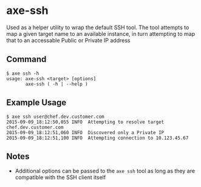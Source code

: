 # axe-ssh

Used as a helper utility to wrap the default SSH tool. The tool attempts to map a given target name to an available instance, in turn attempting to map that to an accessable Public or Private IP address

## Command

    $ axe ssh -h
    usage: axe-ssh <target> [options]
           axe-ssh ( -h | --help )


## Example Usage

    $ axe ssh user@chef.dev.customer.com
    2015-09-09_18:12:50,055 INFO  Attempting to resolve target chef.dev.customer.com
    2015-09-09_18:12:51,060 INFO  Discovered only a Private IP
    2015-09-09_18:12:51,100 INFO  Attempting connection to 10.123.45.67

## Notes

 - Additional options can be passed to the `axe ssh` tool as long as they are compatible with the SSH client itself


